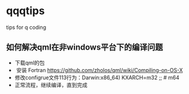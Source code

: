 # qqqtips
tips for q coding
## 如何解决qml在非windows平台下的编译问题
- 下载qml的包
-  安装 Fortran https://github.com/zholos/qml/wiki/Compiling-on-OS-X
- 修改configrue文件113行为：Darwin:x86_64) KXARCH=m32 ;; # m64
- 正常流程，继续编译，直到完成

